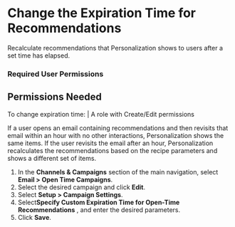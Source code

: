 

# Change the Expiration Time for Recommendations

Recalculate recommendations that Personalization shows to users after a set
time has elapsed.

### Required User Permissions

Permissions Needed  
---  
To change expiration time: | A role with Create/Edit permissions  
  
If a user opens an email containing recommendations and then revisits that
email within an hour with no other interactions, Personalization shows the
same items. If the user revisits the email after an hour, Personalization
recalculates the recommendations based on the recipe parameters and shows a
different set of items.

  1. In the **Channels & Campaigns** section of the main navigation, select **Email > Open Time Campaigns**.
  2. Select the desired campaign and click **Edit**.
  3. Select **Setup > Campaign Settings**.
  4. Select**Specify Custom Expiration Time for Open-Time Recommendations** , and enter the desired parameters.
  5. Click **Save**.

